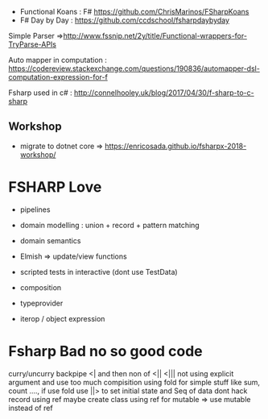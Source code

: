 - Functional Koans : F# https://github.com/ChrisMarinos/FSharpKoans
- F# Day by Day : https://github.com/ccdschool/fsharpdaybyday


Simple Parser =>http://www.fssnip.net/2y/title/Functional-wrappers-for-TryParse-APIs

Auto mapper in computation : https://codereview.stackexchange.com/questions/190836/automapper-dsl-computation-expression-for-f

Fsharp used in c# : http://connelhooley.uk/blog/2017/04/30/f-sharp-to-c-sharp

## Workshop

- migrate to dotnet core => https://enricosada.github.io/fsharpx-2018-workshop/




FSHARP Love
===========

- pipelines
- domain modelling : union + record + pattern matching
- domain semantics

- Elmish => update/view functions

- scripted tests in interactive (dont use TestData)
- composition
- typeprovider

- iterop / object expression

Fsharp Bad no so good code
==========================
curry/uncurry
backpipe  <|   and then   non of <||  <|||
not using explicit argument and use too much compisition
using fold for simple stuff like sum, count ...., if use fold  use ||>  to set initial state and Seq of data
dont hack record using ref maybe create class
using ref for mutable => use mutable instead of ref 

